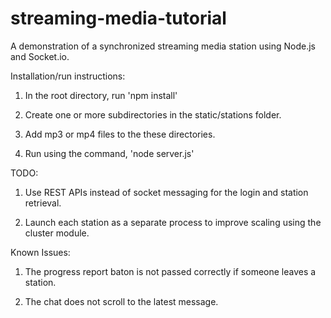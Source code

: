 # streaming-media-tutorial
A demonstration of a synchronized streaming media station using Node.js and Socket.io.

Installation/run instructions:

1) In the root directory, run 'npm install'

2) Create one or more subdirectories in the static/stations folder.

3) Add mp3 or mp4 files to the these directories.

4) Run using the command, 'node server.js'


TODO:

1) Use REST APIs instead of socket messaging for the login and station retrieval.

2) Launch each station as a separate process to improve scaling using the cluster module.


Known Issues:

1) The progress report baton is not passed correctly if someone leaves a station.

2) The chat does not scroll to the latest message. 

